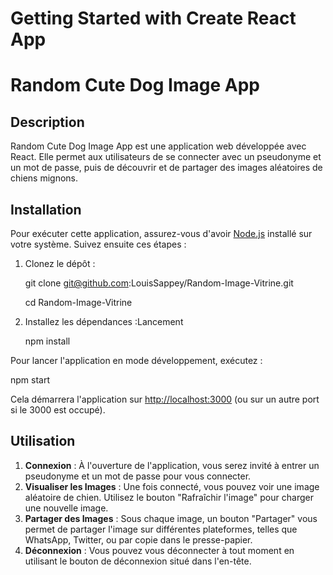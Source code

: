 # Getting Started with Create React App

# Random Cute Dog Image App

## Description

Random Cute Dog Image App est une application web développée avec React. Elle permet aux utilisateurs de se connecter avec un pseudonyme et un mot de passe, puis de découvrir et de partager des images aléatoires de chiens mignons.

## Installation

Pour exécuter cette application, assurez-vous d'avoir [Node.js](https://nodejs.org/) installé sur votre système. Suivez ensuite ces étapes :



1. Clonez le dépôt :
   
   git clone git@github.com:LouisSappey/Random-Image-Vitrine.git
   
   cd Random-Image-Vitrine
   
3. Installez les dépendances :Lancement
   
   npm install

Pour lancer l'application en mode développement, exécutez :


npm start

Cela démarrera l'application sur [http://localhost:3000]() (ou sur un autre port si le 3000 est occupé).

## Utilisation

1. **Connexion** : À l'ouverture de l'application, vous serez invité à entrer un pseudonyme et un mot de passe pour vous connecter.
2. **Visualiser les Images** : Une fois connecté, vous pouvez voir une image aléatoire de chien. Utilisez le bouton "Rafraîchir l'image" pour charger une nouvelle image.
3. **Partager des Images** : Sous chaque image, un bouton "Partager" vous permet de partager l'image sur différentes plateformes, telles que WhatsApp, Twitter, ou par copie dans le presse-papier.
4. **Déconnexion** : Vous pouvez vous déconnecter à tout moment en utilisant le bouton de déconnexion situé dans l'en-tête.

